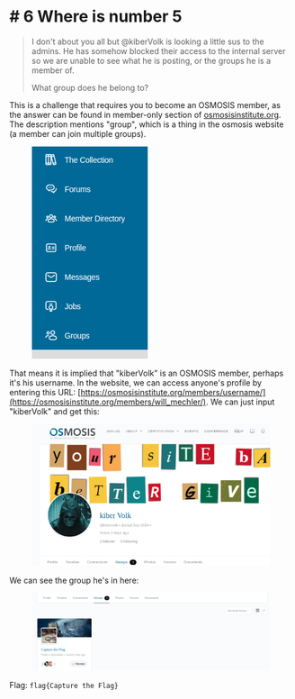 # # 6 Where is number 5

> I don't about you all but @kiberVolk is looking a little sus to the admins. He has somehow blocked their access to the internal server so we are unable to see what he is posting, or the groups he is a member of.
>
> What group does he belong to?

This is a challenge that requires you to become an OSMOSIS member, as the answer can be found in member-only section of [osmosisinstitute.org](https://osmosisinstitute.org). The description mentions "group", which is a thing in the osmosis website (a member can join multiple groups).&#x20;

<figure><img src="../../../.gitbook/assets/image (18) (1) (1).png" alt=""><figcaption></figcaption></figure>

That means it is implied that "kiberVolk" is an OSMOSIS member, perhaps it's his username. In the website, we can access anyone's profile by entering this URL: [https://osmosisinstitute.org/members/username/](https://osmosisinstitute.org/members/will_mechler/). We can just input "kiberVolk" and get this:

<figure><img src="../../../.gitbook/assets/image (21) (1).png" alt=""><figcaption></figcaption></figure>

We can see the group he's in here:

<figure><img src="../../../.gitbook/assets/image (20) (1).png" alt=""><figcaption></figcaption></figure>

Flag: `flag{Capture the Flag}`
